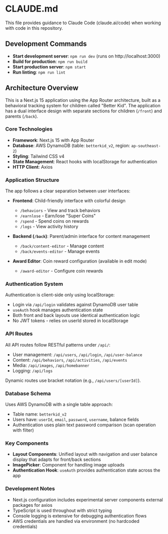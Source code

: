 # CLAUDE.md

This file provides guidance to Claude Code (claude.ai/code) when working with code in this repository.

## Development Commands

- **Start development server**: `npm run dev` (runs on http://localhost:3000)
- **Build for production**: `npm run build`
- **Start production server**: `npm start`
- **Run linting**: `npm run lint`

## Architecture Overview

This is a Next.js 15 application using the App Router architecture, built as a behavioral tracking system for children called "Better Kid". The application has a dual interface design with separate sections for children (`/front`) and parents (`/back`).

### Core Technologies
- **Framework**: Next.js 15 with App Router
- **Database**: AWS DynamoDB (table: `betterkid_v2`, region: `ap-southeast-2`)
- **Styling**: Tailwind CSS v4
- **State Management**: React hooks with localStorage for authentication
- **HTTP Client**: Axios

### Application Structure

The app follows a clear separation between user interfaces:

- **Frontend**: Child-friendly interface with colorful design
  - `/behaviors` - View and track behaviors
  - `/earnlose` - Earn/lose "Super Coins"
  - `/spend` - Spend coins on rewards
  - `/logs` - View activity history

- **Backend (`/back`)**: Parent/admin interface for content management
  - `/back/content-editor` - Manage content
  - `/back/events-editor` - Manage events

- **Award Editor**: Coin reward configuration (available in edit mode)
  - `/award-editor` - Configure coin rewards

### Authentication System

Authentication is client-side only using localStorage:
- Login via `/api/login` validates against DynamoDB user table
- `useAuth` hook manages authentication state
- Both front and back layouts use identical authentication logic
- No JWT tokens - relies on userId stored in localStorage

### API Routes

All API routes follow RESTful patterns under `/api/`:
- User management: `/api/users`, `/api/login`, `/api/user-balance`
- Content: `/api/behaviors`, `/api/activities`, `/api/events`
- Media: `/api/images`, `/api/homebanner`
- Logging: `/api/logs`

Dynamic routes use bracket notation (e.g., `/api/users/[userId]`).

### Database Schema

Uses AWS DynamoDB with a single table approach:
- Table name: `betterkid_v2`
- Users have: `userId`, `email`, `password`, `username`, balance fields
- Authentication uses plain text password comparison (scan operation with filter)

### Key Components

- **Layout Components**: Unified layout with navigation and user balance display that adapts for front/back sections
- **ImagePicker**: Component for handling image uploads
- **Authentication Hook**: `useAuth` provides authentication state across the app

### Development Notes

- Next.js configuration includes experimental server components external packages for axios
- TypeScript is used throughout with strict typing
- Console logging is extensive for debugging authentication flows
- AWS credentials are handled via environment (no hardcoded credentials)